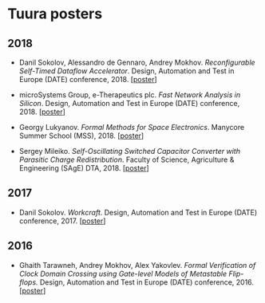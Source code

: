 # Tuura posters

## 2018

* Danil Sokolov, Alessandro de Gennaro, Andrey Mokhov. _Reconfigurable Self-Timed Dataflow Accelerator_. Design, Automation and Test in Europe (DATE) conference, 2018.
[[poster](https://github.com/tuura/posters/blob/master/date18-dfs.pdf)]

* microSystems Group, e-Therapeutics plc. _Fast Network Analysis in Silicon_. Design, Automation and Test in Europe (DATE) conference, 2018.
[[poster](https://github.com/tuura/posters/blob/master/date18-fantasi.pdf)]

* Georgy Lukyanov. _Formal Methods for Space Electronics_. Manycore Summer School (MSS), 2018.
[[poster](https://github.com/tuura/posters/blob/master/MSS18-formal_methods.pdf)]

* Sergey Mileiko. _Self-Oscillating Switched Capacitor Converter with Parasitic Charge Redistribution_. Faculty of Science, Agriculture & Engineering (SAgE) DTA, 2018.
[[poster](https://github.com/tuura/posters/blob/master/SAGE_DTA18-sw_cap.pdf)]

## 2017

* Danil Sokolov. _Workcraft_. Design, Automation and Test in Europe (DATE) conference, 2017.
[[poster](https://github.com/tuura/posters/blob/master/date17-workcraft.pdf)]

## 2016

* Ghaith Tarawneh, Andrey Mokhov, Alex Yakovlev. _Formal Verification of Clock Domain Crossing using Gate-level Models of Metastable Flip-flops._ Design, Automation and Test in Europe (DATE) conference, 2016.
[[poster](https://github.com/tuura/posters/blob/master/date16-xprova.pdf)]